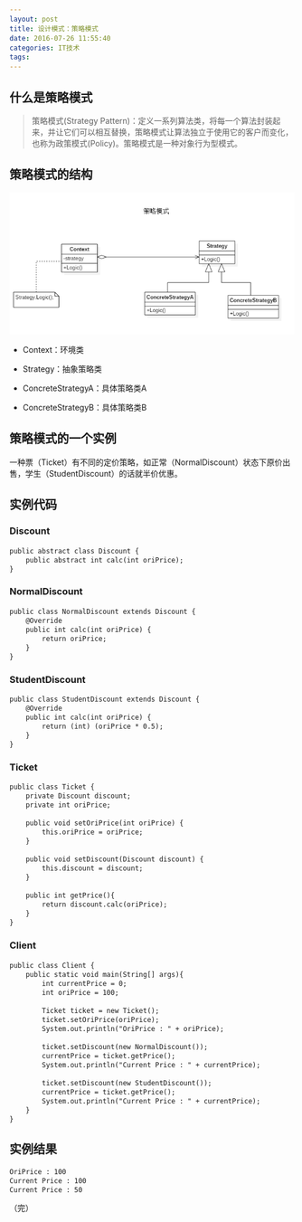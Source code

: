```yaml
---
layout: post
title: 设计模式：策略模式
date: 2016-07-26 11:55:40
categories: IT技术
tags:
---
```


## 什么是策略模式

> 策略模式(Strategy Pattern)：定义一系列算法类，将每一个算法封装起来，并让它们可以相互替换，策略模式让算法独立于使用它的客户而变化，也称为政策模式(Policy)。策略模式是一种对象行为型模式。

## 策略模式的结构

![](/assets/20160726/strategy.png)

- Context：环境类

- Strategy：抽象策略类

- ConcreteStrategyA：具体策略类A

- ConcreteStrategyB：具体策略类B

## 策略模式的一个实例

一种票（Ticket）有不同的定价策略，如正常（NormalDiscount）状态下原价出售，学生（StudentDiscount）的话就半价优惠。

## 实例代码

### Discount

```
public abstract class Discount {
    public abstract int calc(int oriPrice);
}
```

### NormalDiscount

```
public class NormalDiscount extends Discount {
    @Override
    public int calc(int oriPrice) {
        return oriPrice;
    }
}
```

### StudentDiscount

```
public class StudentDiscount extends Discount {
    @Override
    public int calc(int oriPrice) {
        return (int) (oriPrice * 0.5);
    }
}
```

### Ticket

```
public class Ticket {
    private Discount discount;
    private int oriPrice;

    public void setOriPrice(int oriPrice) {
        this.oriPrice = oriPrice;
    }

    public void setDiscount(Discount discount) {
        this.discount = discount;
    }

    public int getPrice(){
        return discount.calc(oriPrice);
    }
}
```

### Client

```
public class Client {
    public static void main(String[] args){
        int currentPrice = 0;
        int oriPrice = 100;

        Ticket ticket = new Ticket();
        ticket.setOriPrice(oriPrice);
        System.out.println("OriPrice : " + oriPrice);

        ticket.setDiscount(new NormalDiscount());
        currentPrice = ticket.getPrice();
        System.out.println("Current Price : " + currentPrice);

        ticket.setDiscount(new StudentDiscount());
        currentPrice = ticket.getPrice();
        System.out.println("Current Price : " + currentPrice);
    }
}
```

## 实例结果

```
OriPrice : 100
Current Price : 100
Current Price : 50
```

（完）
